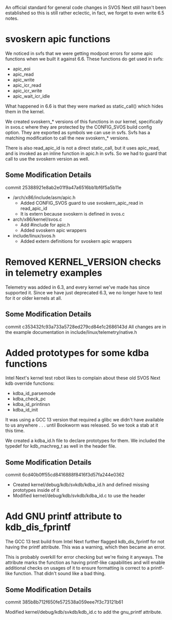 An official standard for general code changes in SVOS Next still hasn't been
established so this is still rather eclectic, in fact, we forget to even write
6.5 notes.

# svoskern apic functions

We noticed in svfs that we were getting modpost errors for some apic functions
when we built it against 6.6. These functions do get used in svfs:

* apic_eoi
* apic_read
* apic_write
* apic_icr_read
* apic_icr_write
* apic_wait_icr_idle

What happened in 6.6 is that they were marked as static_call() which hides them
in the kernel. 

We created svoskern_* versions of this functions in our kernel, specifically in
svos.c where they are protected by the CONFIG_SVOS build config option. They
are exported as symbols we can use in svfs. Svfs has a matching modification to
call the new svoskern_* versions.

There is also read_apic_id is not a direct static_call, but it uses apic_read,
and is invoked as an inline function in apic.h in svfs. So we had to guard that
call to use the svoskern version as well.

## Some Modification Details
commit 25388921e8ab2e01f9a47a6516bb1bf6f5a5b11e

* /arch/x86/include/asm/apic.h
   * Added CONFIG_SVOS guard to use svoskern_apic_read in read_apic_id
   * It is extern because svoskern is defined in svos.c
* arch/x86/kernel/svos.c
   * Add #include for apic.h
   * Added svoskern apic wrappers
* include/linux/svos.h
   * Added extern definitions for svoskern apic wrappers

# Removed KERNEL_VERSION checks in telemetry examples

Telemetry was added in 6.3, and every kernel we've made has since supported it.
Since we have just deprecated 6.3, we no longer have to test for it or older
kernels at all.

## Some Modification Details
commit c353432fc93a733a5728ed279cd84e1c2686143d
All changes are in the example documentation in include/linux/telemetry/native.h

# Added prototypes for some kdba functions

Intel Next's kernel test robot likes to complain about these old SVOS Next kdb
override functions:

* kdba_id_parsemode
* kdba_check_pc
* kdba_id_printinsn
* kdba_id_init

It was using a GCC 13 version that required a glibc we didn't have available
to us anywhere . . . until Bookworm was released. So we took a stab at it this
time.

We created a kdba_id.h file to declare prototypes for them. We included the
typedef for kdb_machreg_t as well in the header file.

## Some Modification Details
commit 6cd40b0ff55cd8416888f8416f3d57fa244e0362

* Created kernel/debug/kdb/svkdb/kdba_id.h and defined missing prototypes inside
  of it
* Modified kernel/debug/kdb/svkdb/kdba_id.c to use the header

# Add GNU printf attribute to kdb_dis_fprintf
    
The GCC 13 test build from Intel Next further flagged kdb_dis_fprintf for not
having the printf attribute. This was a warning, which then became an error.

This is probably overkill for error checking but we're fixing it anyways. The
attribute marks the function as having printf-like capabilities and will enable
additional checks on usages of it to ensure formatting is correct to a printf-
like function. That didn't sound like a bad thing.

## Some Modification Details
commit 385b8b712f650fe572538a059eee7f3c73121b61

Modified kernel/debug/kdb/svkdb/kdb_id.c to add the gnu_printf attribute.
